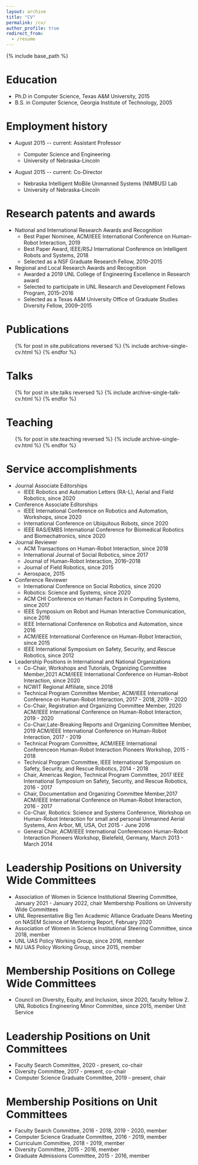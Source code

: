 ```yaml
---
layout: archive
title: "CV"
permalink: /cv/
author_profile: true
redirect_from:
  - /resume
---
```


{% include base_path %}

Education
======
* Ph.D in Computer Science, Texas A&M University, 2015
* B.S. in Computer Science, Georgia Institute of Technology, 2005

Employment history
======
* August 2015 -- current: Assistant Professor
  * Computer Science and Engineering
  * University of Nebraska-Lincoln

* August 2015 -- current: Co-Director
  * Nebraska Intelligent MoBile Unmanned Systems (NIMBUS) Lab
  * University of Nebraska-Lincoln
 
Research patents and awards
======
* National and International Research Awards and Recognition
  * Best Paper Nominee, ACM/IEEE International Conference on Human-Robot Interaction, 2019 
  * Best Paper Award, IEEE/RSJ International Conference on Intelligent Robots and Systems, 2018 
  * Selected as a NSF Graduate Research Fellow, 2010–2015
* Regional and Local Research Awards and Recognition
  * Awarded a 2019 UNL College of Engineering Excellence in Research award
  * Selected to participate in UNL Research and Development Fellows Program, 2015–2016
  * Selected as a Texas A&M University Office of Graduate Studies Diversity Fellow, 2009–2015

Publications
======
  <ul>{% for post in site.publications reversed %}
    {% include archive-single-cv.html %}
  {% endfor %}</ul>
  
Talks
======
  <ul>{% for post in site.talks reversed %}
    {% include archive-single-talk-cv.html %}
  {% endfor %}</ul>
  
Teaching
======
  <ul>{% for post in site.teaching reversed %}
    {% include archive-single-cv.html %}
  {% endfor %}</ul>
  
Service accomplishments
======
* Journal Associate Editorships
  * IEEE Robotics and Automation Letters (RA-L), Aerial and Field Robotics, since 2020
* Conference Associate Editorships
  * IEEE International Conference on Robotics and Automation, Workshops, since 2020
  * International Conference on Ubiquitous Robots, since 2020
  * IEEE RAS/EMBS International Conference for Biomedical Robotics and Biomechatronics, since 2020
* Journal Reviewer
  * ACM Transactions on Human-Robot Interaction, since 2018 
  * International Journal of Social Robotics, since 2017
  * Journal of Human-Robot Interaction, 2016–2018
  * Journal of Field Robotics, since 2015
  * Aerospace, 2015
* Conference Reviewer
  * International Conference on Social Robotics, since 2020
  * Robotics: Science and Systems, since 2020
  * ACM CHI Conference on Human Factors in Computing Systems, since 2017
  * IEEE Symposium on Robot and Human Interactive Communication, since 2016
  * IEEE International Conference on Robotics and Automation, since 2016
  * ACM/IEEE International Conference on Human-Robot Interaction, since 2015
  * IEEE International Symposium on Safety, Security, and Rescue Robotics, since 2012
* Leadership Positions in International and National Organizations
  * Co-Chair, Workshops and Tutorials, Organizing Committee Member,2021 ACM/IEEE International Conference on Human-Robot Interaction, since 2020
  * NCWIT Regional Affiliate, since 2018
  * Technical Program Committee Member, ACM/IEEE International Conference on Human-Robot Interaction, 2017 - 2018, 2019 - 2020
  * Co-Chair, Registration and Organizing Committee Member, 2020 ACM/IEEE International Conference on Human-Robot Interaction, 2019 - 2020
  * Co-Chair,Late-Breaking Reports and Organizing Committee Member, 2019 ACM/IEEE International Conference on Human-Robot Interaction, 2017 - 2019
  * Technical Program Committee, ACM/IEEE International Conferenceon Human-Robot Interaction Pioneers Workshop, 2015 - 2018
  * Technical Program Committee, IEEE International Symposium on Safety, Security, and Rescue Robotics, 2014 - 2018
  * Chair, Americas Region, Technical Program Committee, 2017 IEEE International Symposium on Safety, Security, and Rescue Robotics, 2016 - 2017
  * Chair, Documentation and Organizing Committee Member,2017 ACM/IEEE International Conference on Human-Robot Interaction, 2016 - 2017
  * Co-Chair, Robotics: Science and Systems Conference, Workshop on Human-Robot Interaction for small and personal Unmanned Aerial Systems, Ann Arbor, MI, USA, Oct 2015 - June 2016
  * General Chair, ACM/IEEE International Conferenceon Human-Robot Interaction Pioneers Workshop, Bielefeld, Germany, March 2013 - March 2014

Leadership Positions on University Wide Committees
========
  * Association of Women in Science Institutional Steering Committee, January 2021 - January 2022, chair
Membership Positions on University Wide Committees
  * UNL Representative Big Ten Academic Alliance Graduate Deans Meeting on NASEM Science of Mentoring Report, February 2020
  * Association of Women in Science Institutional Steering Committee, since 2018, member
  * UNL UAS Policy Working Group, since 2016, member
  * NU UAS Policy Working Group, since 2015, member

Membership Positions on College Wide Committees
========
  * Council on Diversity, Equity, and Inclusion, since 2020, faculty fellow 2. UNL Robotics Engineering Minor Committee, since 2015, member
Unit Service

Leadership Positions on Unit Committees
=====
  * Faculty Search Committee, 2020 - present, co-chair
  * Diversity Committee, 2017 - present, co-chair
  * Computer Science Graduate Committee, 2019 - present, chair

Membership Positions on Unit Committees
======
  * Faculty Search Committee, 2016 - 2018, 2019 - 2020, member 
  * Computer Science Graduate Committee, 2016 - 2019, member 
  * Curriculum Committee, 2018 - 2019, member
  * Diversity Committee, 2015 - 2016, member
  * Graduate Admissions Committee, 2015 - 2016, member
